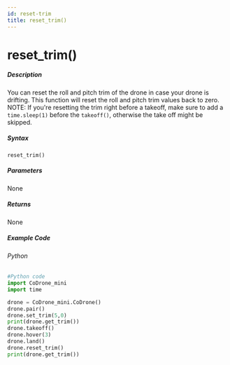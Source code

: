 ```yaml
---
id: reset-trim
title: reset_trim()
---
```


# reset_trim()

##### Description

You can reset the roll and pitch trim of the drone in case your drone is drifting. This function will reset the roll and pitch trim values back to zero. NOTE: If you're resetting the trim right before a takeoff, make sure to add a ```time.sleep(1)``` before the ```takeoff()```, otherwise the take off might be skipped.


##### Syntax

```reset_trim()```


##### Parameters
None

##### Returns

None

##### Example Code
###### Python
```python
#Python code
import CoDrone_mini
import time

drone = CoDrone_mini.CoDrone()
drone.pair()
drone.set_trim(5,0)
print(drone.get_trim())
drone.takeoff()
drone.hover(3)
drone.land()
drone.reset_trim() 
print(drone.get_trim())
```
